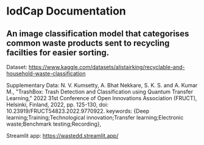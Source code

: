 # IodCap Documentation
## An image classification model that categorises common waste products sent to recycling facilties for easier sorting.

Dataset: https://www.kaggle.com/datasets/alistairking/recyclable-and-household-waste-classification

Supplementary Data: N. V. Kumsetty, A. Bhat Nekkare, S. K. S. and A. Kumar M., "TrashBox: Trash Detection and Classification using Quantum Transfer Learning," 2022 31st Conference of Open Innovations Association (FRUCT), Helsinki, Finland, 2022, pp. 125-130, doi: 10.23919/FRUCT54823.2022.9770922. keywords: {Deep learning;Training;Technological innovation;Transfer learning;Electronic waste;Benchmark testing;Recording},

Streamlit app: https://wastedd.streamlit.app/
